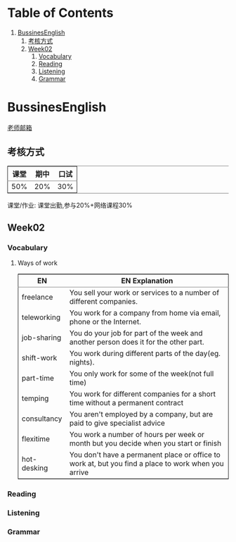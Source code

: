 
# Table of Contents

1.  [BussinesEnglish](#orge319650)
    1.  [考核方式](#org01715c8)
    2.  [Week02](#orge736bb6)
        1.  [Vocabulary](#org5c5293e)
        2.  [Reading](#orge85beb3)
        3.  [Listening](#org25761b6)
        4.  [Grammar](#orgc8db719)


<a id="orge319650"></a>

# BussinesEnglish

[老师邮箱](mailto:zli@esp.ecnu.edu.cn)


<a id="org01715c8"></a>

## 考核方式

<table border="2" cellspacing="0" cellpadding="6" rules="groups" frame="hsides">


<colgroup>
<col  class="org-right" />

<col  class="org-right" />

<col  class="org-right" />
</colgroup>
<thead>
<tr>
<th scope="col" class="org-right">课堂</th>
<th scope="col" class="org-right">期中</th>
<th scope="col" class="org-right">口试</th>
</tr>
</thead>

<tbody>
<tr>
<td class="org-right">50%</td>
<td class="org-right">20%</td>
<td class="org-right">30%</td>
</tr>
</tbody>
</table>

课堂/作业: 课堂出勤,参与20%+网络课程30%


<a id="orge736bb6"></a>

## Week02


<a id="org5c5293e"></a>

### Vocabulary

1.  Ways of work

    <table border="2" cellspacing="0" cellpadding="6" rules="groups" frame="hsides">
    
    
    <colgroup>
    <col  class="org-left" />
    
    <col  class="org-left" />
    </colgroup>
    <thead>
    <tr>
    <th scope="col" class="org-left">EN</th>
    <th scope="col" class="org-left">EN Explanation</th>
    </tr>
    </thead>
    
    <tbody>
    <tr>
    <td class="org-left">freelance</td>
    <td class="org-left">You sell your work or services to a number of different companies.</td>
    </tr>
    
    
    <tr>
    <td class="org-left">teleworking</td>
    <td class="org-left">You work for a company from home via email, phone or the Internet.</td>
    </tr>
    
    
    <tr>
    <td class="org-left">job-sharing</td>
    <td class="org-left">You do your job for part of the week and another person does it for the other part.</td>
    </tr>
    
    
    <tr>
    <td class="org-left">shift-work</td>
    <td class="org-left">You work during different parts of the day(eg. nights).</td>
    </tr>
    
    
    <tr>
    <td class="org-left">part-time</td>
    <td class="org-left">You only work for some of the week(not full time)</td>
    </tr>
    
    
    <tr>
    <td class="org-left">temping</td>
    <td class="org-left">You work for different companies for a short time without a permanent contract</td>
    </tr>
    
    
    <tr>
    <td class="org-left">consultancy</td>
    <td class="org-left">You aren't employed by a company, but are paid to give specialist advice</td>
    </tr>
    
    
    <tr>
    <td class="org-left">flexitime</td>
    <td class="org-left">You work a number of hours per week or month but you decide when you start or finish</td>
    </tr>
    
    
    <tr>
    <td class="org-left">hot-desking</td>
    <td class="org-left">You don't have a permanent place or office to work at, but you find a place to work when you arrive</td>
    </tr>
    </tbody>
    </table>


<a id="orge85beb3"></a>

### Reading


<a id="org25761b6"></a>

### Listening


<a id="orgc8db719"></a>

### Grammar

